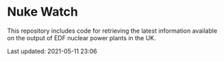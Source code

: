 # Nuke Watch

This repository includes code for retrieving the latest information available on the output of EDF nuclear power plants in the UK.

Last updated: 2021-05-11 23:06